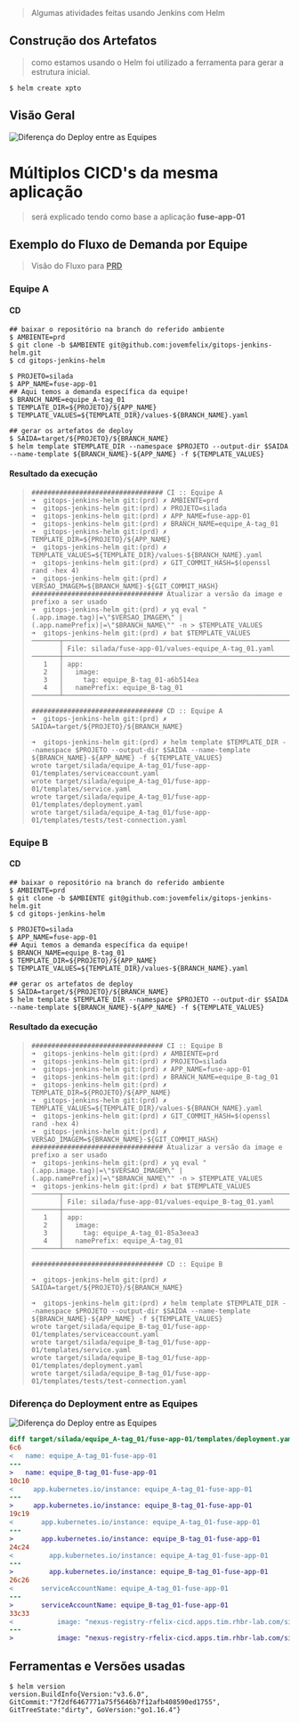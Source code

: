 > Algumas atividades feitas usando Jenkins com Helm



## Construção dos Artefatos

> como estamos usando o Helm foi utilizado a ferramenta para gerar a estrutura inicial.

```shell
$ helm create xpto
```



## Visão Geral

![Diferença do Deploy entre as Equipes](docs/README.assets/cicd-fluxo-Fluxo_usando_Jenkins___HELM_de_CICD_no_ambiente_de_PRODUCAO.png)



# Múltiplos CICD's da mesma aplicação

> será explicado tendo como base a aplicação **fuse-app-01**



## Exemplo do Fluxo de Demanda por Equipe

> Visão do Fluxo para **<u>PRD</u>**

### Equipe A

#### CD

```shell
## baixar o repositório na branch do referido ambiente
$ AMBIENTE=prd
$ git clone -b $AMBIENTE git@github.com:jovemfelix/gitops-jenkins-helm.git
$ cd gitops-jenkins-helm

$ PROJETO=silada
$ APP_NAME=fuse-app-01
## Aqui temos a demanda específica da equipe!
$ BRANCH_NAME=equipe_A-tag_01
$ TEMPLATE_DIR=${PROJETO}/${APP_NAME}
$ TEMPLATE_VALUES=${TEMPLATE_DIR}/values-${BRANCH_NAME}.yaml

## gerar os artefatos de deploy
$ SAIDA=target/${PROJETO}/${BRANCH_NAME}
$ helm template $TEMPLATE_DIR --namespace $PROJETO --output-dir $SAIDA --name-template ${BRANCH_NAME}-${APP_NAME} -f ${TEMPLATE_VALUES}
```



#### Resultado da execução

> ```shell
> ################################# CI :: Equipe A
> ➜  gitops-jenkins-helm git:(prd) ✗ AMBIENTE=prd
> ➜  gitops-jenkins-helm git:(prd) ✗ PROJETO=silada
> ➜  gitops-jenkins-helm git:(prd) ✗ APP_NAME=fuse-app-01
> ➜  gitops-jenkins-helm git:(prd) ✗ BRANCH_NAME=equipe_A-tag_01
> ➜  gitops-jenkins-helm git:(prd) ✗ TEMPLATE_DIR=${PROJETO}/${APP_NAME}
> ➜  gitops-jenkins-helm git:(prd) ✗ TEMPLATE_VALUES=${TEMPLATE_DIR}/values-${BRANCH_NAME}.yaml
> ➜  gitops-jenkins-helm git:(prd) ✗ GIT_COMMIT_HASH=$(openssl rand -hex 4)
> ➜  gitops-jenkins-helm git:(prd) ✗ VERSAO_IMAGEM=${BRANCH_NAME}-${GIT_COMMIT_HASH}
> ################################# Atualizar a versão da image e prefixo a ser usado
> ➜  gitops-jenkins-helm git:(prd) ✗ yq eval "(.app.image.tag)|=\"$VERSAO_IMAGEM\" | (.app.namePrefix)|=\"$BRANCH_NAME\"" -n > $TEMPLATE_VALUES
> ➜  gitops-jenkins-helm git:(prd) ✗ bat $TEMPLATE_VALUES
> ───────┬──────────────────────────────────────────────────────────────
>        │ File: silada/fuse-app-01/values-equipe_A-tag_01.yaml
> ───────┼──────────────────────────────────────────────────────────────
>    1   │ app:
>    2   │   image:
>    3   │     tag: equipe_B-tag_01-a6b514ea
>    4   │   namePrefix: equipe_B-tag_01
> ───────┴──────────────────────────────────────────────────────────────
> 
> ################################# CD :: Equipe A
> ➜  gitops-jenkins-helm git:(prd) ✗ SAIDA=target/${PROJETO}/${BRANCH_NAME}
> 
> ➜  gitops-jenkins-helm git:(prd) ✗ helm template $TEMPLATE_DIR --namespace $PROJETO --output-dir $SAIDA --name-template ${BRANCH_NAME}-${APP_NAME} -f ${TEMPLATE_VALUES}
> wrote target/silada/equipe_A-tag_01/fuse-app-01/templates/serviceaccount.yaml
> wrote target/silada/equipe_A-tag_01/fuse-app-01/templates/service.yaml
> wrote target/silada/equipe_A-tag_01/fuse-app-01/templates/deployment.yaml
> wrote target/silada/equipe_A-tag_01/fuse-app-01/templates/tests/test-connection.yaml
> ```

### Equipe B

#### CD

```shell
## baixar o repositório na branch do referido ambiente
$ AMBIENTE=prd
$ git clone -b $AMBIENTE git@github.com:jovemfelix/gitops-jenkins-helm.git
$ cd gitops-jenkins-helm

$ PROJETO=silada
$ APP_NAME=fuse-app-01
## Aqui temos a demanda específica da equipe!
$ BRANCH_NAME=equipe_B-tag_01
$ TEMPLATE_DIR=${PROJETO}/${APP_NAME}
$ TEMPLATE_VALUES=${TEMPLATE_DIR}/values-${BRANCH_NAME}.yaml

## gerar os artefatos de deploy
$ SAIDA=target/${PROJETO}/${BRANCH_NAME}
$ helm template $TEMPLATE_DIR --namespace $PROJETO --output-dir $SAIDA --name-template ${BRANCH_NAME}-${APP_NAME} -f ${TEMPLATE_VALUES}
```

#### Resultado da execução

> ```shell
> ################################# CI :: Equipe B
> ➜  gitops-jenkins-helm git:(prd) ✗ AMBIENTE=prd
> ➜  gitops-jenkins-helm git:(prd) ✗ PROJETO=silada
> ➜  gitops-jenkins-helm git:(prd) ✗ APP_NAME=fuse-app-01
> ➜  gitops-jenkins-helm git:(prd) ✗ BRANCH_NAME=equipe_B-tag_01
> ➜  gitops-jenkins-helm git:(prd) ✗ TEMPLATE_DIR=${PROJETO}/${APP_NAME}
> ➜  gitops-jenkins-helm git:(prd) ✗ TEMPLATE_VALUES=${TEMPLATE_DIR}/values-${BRANCH_NAME}.yaml
> ➜  gitops-jenkins-helm git:(prd) ✗ GIT_COMMIT_HASH=$(openssl rand -hex 4)
> ➜  gitops-jenkins-helm git:(prd) ✗ VERSAO_IMAGEM=${BRANCH_NAME}-${GIT_COMMIT_HASH}
> ################################# Atualizar a versão da image e prefixo a ser usado
> ➜  gitops-jenkins-helm git:(prd) ✗ yq eval "(.app.image.tag)|=\"$VERSAO_IMAGEM\" | (.app.namePrefix)|=\"$BRANCH_NAME\"" -n > $TEMPLATE_VALUES
> ➜  gitops-jenkins-helm git:(prd) ✗ bat $TEMPLATE_VALUES
> ───────┬──────────────────────────────────────────────────────────────
>        │ File: silada/fuse-app-01/values-equipe_B-tag_01.yaml
> ───────┼──────────────────────────────────────────────────────────────
>    1   │ app:
>    2   │   image:
>    3   │     tag: equipe_A-tag_01-85a3eea3
>    4   │   namePrefix: equipe_A-tag_01
> ───────┴──────────────────────────────────────────────────────────────
> 
> ################################# CD :: Equipe B
> 
> ➜  gitops-jenkins-helm git:(prd) ✗ SAIDA=target/${PROJETO}/${BRANCH_NAME}
> 
> ➜  gitops-jenkins-helm git:(prd) ✗ helm template $TEMPLATE_DIR --namespace $PROJETO --output-dir $SAIDA --name-template ${BRANCH_NAME}-${APP_NAME} -f ${TEMPLATE_VALUES}
> wrote target/silada/equipe_B-tag_01/fuse-app-01/templates/serviceaccount.yaml
> wrote target/silada/equipe_B-tag_01/fuse-app-01/templates/service.yaml
> wrote target/silada/equipe_B-tag_01/fuse-app-01/templates/deployment.yaml
> wrote target/silada/equipe_B-tag_01/fuse-app-01/templates/tests/test-connection.yaml
> ```



### Diferença do Deployment entre as Equipes

![Diferença do Deploy entre as Equipes](docs/README.assets/image-20210708142754276.png)

```diff
diff target/silada/equipe_A-tag_01/fuse-app-01/templates/deployment.yaml target/silada/equipe_B-tag_01/fuse-app-01/templates/deployment.yaml
6c6
<   name: equipe_A-tag_01-fuse-app-01
---
>   name: equipe_B-tag_01-fuse-app-01
10c10
<     app.kubernetes.io/instance: equipe_A-tag_01-fuse-app-01
---
>     app.kubernetes.io/instance: equipe_B-tag_01-fuse-app-01
19c19
<       app.kubernetes.io/instance: equipe_A-tag_01-fuse-app-01
---
>       app.kubernetes.io/instance: equipe_B-tag_01-fuse-app-01
24c24
<         app.kubernetes.io/instance: equipe_A-tag_01-fuse-app-01
---
>         app.kubernetes.io/instance: equipe_B-tag_01-fuse-app-01
26c26
<       serviceAccountName: equipe_A-tag_01-fuse-app-01
---
>       serviceAccountName: equipe_B-tag_01-fuse-app-01
33c33
<           image: "nexus-registry-rfelix-cicd.apps.tim.rhbr-lab.com/silada/fuse-app-01:equipe_A-tag_01-85a3eea3"
---
>           image: "nexus-registry-rfelix-cicd.apps.tim.rhbr-lab.com/silada/fuse-app-01:equipe_B-tag_01-a6b514ea"
```



## Ferramentas e Versões usadas

```shell
$ helm version
version.BuildInfo{Version:"v3.6.0", GitCommit:"7f2df6467771a75f5646b7f12afb408590ed1755", GitTreeState:"dirty", GoVersion:"go1.16.4"}
```
